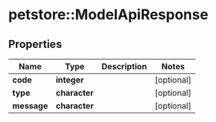# petstore::ModelApiResponse

## Properties
Name | Type | Description | Notes
------------ | ------------- | ------------- | -------------
**code** | **integer** |  | [optional] 
**type** | **character** |  | [optional] 
**message** | **character** |  | [optional] 


